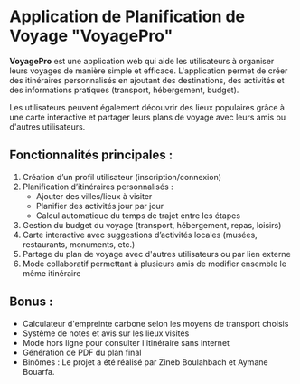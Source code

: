 # Application de Planification de Voyage "VoyagePro"

**VoyagePro** est une application web qui aide les utilisateurs à organiser leurs voyages de manière simple et efficace. L'application permet de créer des itinéraires personnalisés en ajoutant des destinations, des activités et des informations pratiques (transport, hébergement, budget).  

Les utilisateurs peuvent également découvrir des lieux populaires grâce à une carte interactive et partager leurs plans de voyage avec leurs amis ou d'autres utilisateurs.

## Fonctionnalités principales :

1. Création d’un profil utilisateur (inscription/connexion)
2. Planification d’itinéraires personnalisés :
   - Ajouter des villes/lieux à visiter  
   - Planifier des activités jour par jour  
   - Calcul automatique du temps de trajet entre les étapes  
3. Gestion du budget du voyage (transport, hébergement, repas, loisirs)  
4. Carte interactive avec suggestions d’activités locales (musées, restaurants, monuments, etc.)  
5. Partage du plan de voyage avec d'autres utilisateurs ou par lien externe  
6. Mode collaboratif permettant à plusieurs amis de modifier ensemble le même itinéraire

## Bonus :
- Calculateur d'empreinte carbone selon les moyens de transport choisis
- Système de notes et avis sur les lieux visités
- Mode hors ligne pour consulter l'itinéraire sans internet
- Génération de PDF du plan final
- Binômes : Le projet a été réalisé par Zineb Boulahbach et Aymane Bouarfa.
